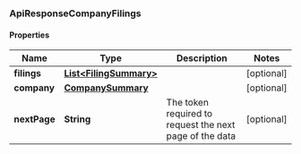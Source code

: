 
### ApiResponseCompanyFilings

#### Properties
Name | Type | Description | Notes
------------ | ------------- | ------------- | -------------
**filings** | [**List&lt;FilingSummary&gt;**](FilingSummary.md) |  |  [optional]
**company** | [**CompanySummary**](CompanySummary.md) |  |  [optional]
**nextPage** | **String** | The token required to request the next page of the data |  [optional]



